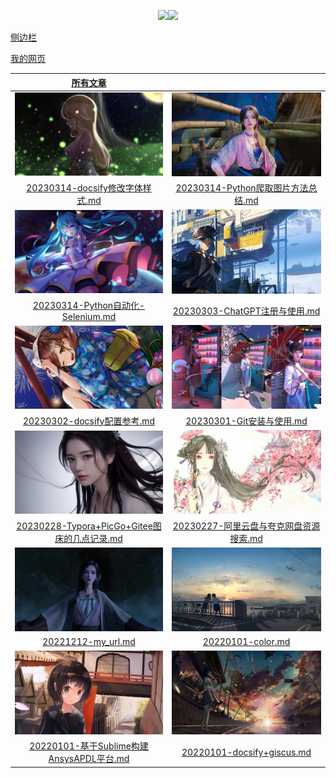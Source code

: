 <p align="center">  <a href="http://mail.qq.com/cgi-bin/qm_share?t=qm_mailme&email=gfnl5bOxs7fB8PCv4u7s" target="_blank"><img src="https://img.shields.io/badge/Email-xdd2026%40qq.com-green.svg"></a><a href=http://wpa.qq.com/msgrd?v=1&uin=1837990190&site=qq&menu=yes" target="_blank"><img src="https://img.shields.io/badge/QQ-1837990190-brightgreen"></a></p><span id="busuanzi_container_site_pv" style="display:none">本站总访问量：<span id="busuanzi_value_site_pv"></span> 次, 本站文章数目：12篇</span>

[侧边栏](_sidebar.md)

[我的网页](md_File/20221212-my_url.md)

|[所有文章](articles_by_date.md)|     |     
|:---:|:---:|
|<img src = "pic/used/232808-1517930888f0c7.jpg" style="zoom:74%">|<img src = "pic/used/234913-16238585532b11.jpg" style="zoom:74%">|
| [20230314-docsify修改字体样式.md](md_File/docsify/20230314-docsify修改字体样式.md)| [20230314-Python爬取图片方法总结.md](md_File/Python/20230314-Python爬取图片方法总结.md)|
|<img src = "pic/used/220830-1516198110736f.jpg" style="zoom:79%">|<img src = "pic/used/112642-1521862002ce16.jpg" style="zoom:100%">|
| [20230314-Python自动化-Selenium.md](md_File/Python/20230314-Python自动化-Selenium.md)| [20230303-ChatGPT注册与使用.md](md_File/未分类/20230303-ChatGPT注册与使用.md)|
|<img src = "pic/used/210408-15179222487369.jpg" style="zoom:74%">|<img src = "pic/used/211606-16232445662474.jpg" style="zoom:74%">|
| [20230302-docsify配置参考.md](md_File/docsify/20230302-docsify配置参考.md)| [20230301-Git安装与使用.md](md_File/未分类/20230301-Git安装与使用.md)|
|<img src = "pic/used/235918-167794555878e8.jpg" style="zoom:74%">|<img src = "pic/used/223427-15168044675bd4.jpg" style="zoom:74%">|
| [20230228-Typora+PicGo+Gitee图床的几点记录.md](md_File/未分类/20230228-Typora+PicGo+Gitee图床的几点记录.md)| [20230227-阿里云盘与夸克网盘资源搜索.md](md_File/未分类/20230227-阿里云盘与夸克网盘资源搜索.md)|
|<img src = "pic/used/235031-1623858631f08a.jpg" style="zoom:74%">|<img src = "pic/used/122505-15218655054457.jpg" style="zoom:100%">|
| [20221212-my_url.md](md_File/20221212-my_url.md)| [20220101-color.md](md_File/CAD_CAE/20220101-color.md)|
|<img src = "pic/used/102340-1522031020e483.jpg" style="zoom:74%">|<img src = "pic/used/223528-1518014128a059.jpg" style="zoom:74%">| | |
| [20220101-基于Sublime构建AnsysAPDL平台.md](md_File/CAD_CAE/20220101-基于Sublime构建AnsysAPDL平台.md)| [20220101-docsify+giscus.md](md_File/docsify/20220101-docsify+giscus.md)| | |
